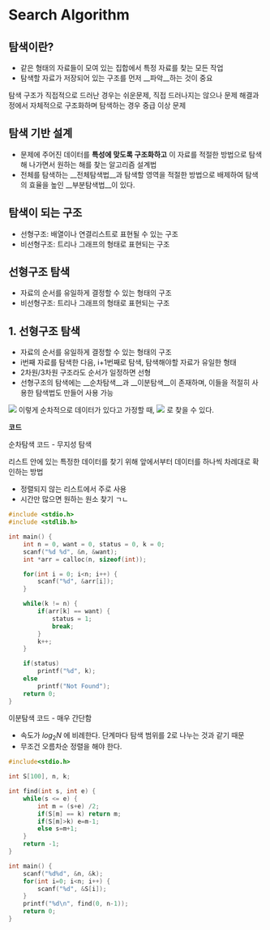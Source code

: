 # Search Algorithm

## 탐색이란?

- 같은 형태의 자료들이 모여 있는 집합에서 특정 자료를 찾는 모든 작업
- 탐색할 자료가 저장되어 있는 구조를 먼저 __파악__하는 것이 중요

탐색 구조가 직접적으로 드러난 경우는 쉬운문제, 직접 드러나지는 않으나 문제 해결과정에서 자체적으로 구조화하며 탐색하는 경우 중급 이상 문제

## 탐색 기반 설계

- 문제에 주어진 데이터를 __특성에 맞도록 구조화하고__ 이 자료를 적절한 방법으로 탐색해 나가면서 원하는 해를 찾는 알고리즘 설계법
- 전체를 탐색하는 __전체탐색법__과 탐색할 영역을 적절한 방법으로 배제하여 탐색의 효율을 높인 __부분탐색법__이 있다.

## 탐색이 되는 구조
- 선형구조: 배열이나 연결리스트로 표현될 수 있는 구조
- 비선형구조: 트리나 그래프의 형태로 표현되는 구조

## 선형구조 탐색

- 자료의 순서를 유일하게 결정할 수 있는 형태의 구조
- 비선형구조: 트리나 그래프의 형태로 표현되는 구조

## 1. 선형구조 탐색

- 자료의 순서를 유일하게 결정할 수 있는 형태의 구조
- i번째 자료를 탐색한 다음, i+1번째로 탐색, 탐색해야할 자료가 유일한 형태
- 2차원/3차원 구조라도 순서가 일정하면 선형
- 선형구조의 탐색에는 __순차탐색__과 __이분탐색__이 존재하며, 이들을 적절히 사용한 탐색법도 만들어 사용 가능

<img src="https://t1.daumcdn.net/cfile/tistory/2729EE4C569B69832D">   
이렇게 순차적으로 데이터가 있다고 가정할 때,

<img src="https://t1.daumcdn.net/cfile/tistory/262AF14C569B6BDC36">   
로 찾을 수 있다.

__코드__

순차탐색 코드 - 무지성 탐색

리스트 안에 있는 특정한 데이터를 찾기 위해 앞에서부터 데이터를 하나씩 차례대로 확인하는 방법

- 정렬되지 않는 리스트에서 주로 사용
- 시간만 많으면 원하는 원소 찾기 ㄱㄴ

```C
#include <stdio.h>
#include <stdlib.h>

int main() {
    int n = 0, want = 0, status = 0, k = 0;
    scanf("%d %d", &n, &want);
    int *arr = calloc(n, sizeof(int));

    for(int i = 0; i<n; i++) {
        scanf("%d", &arr[i]);
    }

    while(k != n) {
        if(arr[k] == want) {
            status = 1;
            break;
        }
        k++;
    }

    if(status)
        printf("%d", k);
    else
        printf("Not Found");
    return 0;
}
```


이분탐색 코드 - 매우 간단함

- 속도가 $log_2N$ 에 비례한다. 단계마다 탐색 범위를 2로 나누는 것과 같기 때문
- 무조건 오름차순 정렬을 해야 한다.

```C
#include<stdio.h>

int S[100], n, k;

int find(int s, int e) {
    while(s <= e) {
        int m = (s+e) /2;
        if(S[m] == k) return m;
        if(S[m]>k) e=m-1;
        else s=m+1;
    }
    return -1;
}

int main() {
    scanf("%d%d", &n, &k);
    for(int i=0; i<n; i++) {
        scanf("%d", &S[i]);
    }
    printf("%d\n", find(0, n-1));
    return 0;
}
```